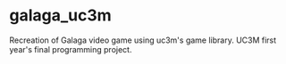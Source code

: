 # galaga_uc3m
Recreation of Galaga video game using uc3m's game library. UC3M first year's final programming project.

